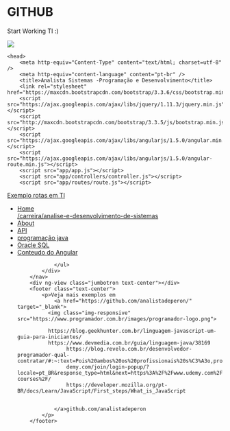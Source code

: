 # GITHUB
<hello name="{{ name }}"></hello>
<p>
  Start Working TI :)
</p>
 <img class="img-responsive" src="https://lh3.googleusercontent.com/proxy/KKWAYG8JxSpycSCJik7L0ktHjKLr4evPtfjIPtC7gxFL511z3Y28cPmjc4k4hFamn4lfbloZD8ufffKr6bLpwA9D2CvyeikWOS9R-Q"> 

<html ng-app="app">
  
    <head>
        <meta http-equiv="Content-Type" content="text/html; charset=utf-8" />
        <meta http-equiv="content-language" content="pt-br" />
        <title>Analista Sistemas -Programação e Desenvolvimento</title>
        <link rel="stylesheet" href="https://maxcdn.bootstrapcdn.com/bootstrap/3.3.6/css/bootstrap.min.css">
        <script src="https://ajax.googleapis.com/ajax/libs/jquery/1.11.3/jquery.min.js"></script>
        <script src="http://maxcdn.bootstrapcdn.com/bootstrap/3.3.5/js/bootstrap.min.js"></script>
        <script src="https://ajax.googleapis.com/ajax/libs/angularjs/1.5.0/angular.min.js"></script>
        <script src="https://ajax.googleapis.com/ajax/libs/angularjs/1.5.0/angular-route.min.js"></script>
        <script src="app/app.js"></script>
        <script src="app/controllers/controller.js"></script>
        <script src="app/routes/route.js"></script>
   </head>
    <body>
        <nav class="navbar navbar-default">
            <div class="container">
                <div class="navbar-header">
                    <a class="navbar-brand" href="/">Exemplo rotas em TI</a>
                </div>
                <ul class="nav navbar-nav navbar-right">
                    <li><a href="#/home"><span class="glyphicon glyphicon-home"></span> Home</a></li><a href="https://www.guiadacarreira.com.br/carreira/analise-e-desenvolvimento-de-sistemas/">/carreira/analise-e-desenvolvimento-de-sistemas</a>
                    <li><a href="#/about"><span class=""></span> About</a></li>
                    <li><a href="#/api"><span class=""></span> API </a></li>
                    <li><a href="#/programação java"><span class="glyphicon glyphicon-comment"></span> programação java</a></li>
                    <li><a href="#/oracle sql"><span class="glyphicon glyphicon-comment"></span> Oracle SQL</a></li>
                     <li><a href="#/conteudo angular"><span class="glyphicon glyphicon-comment"></span> Conteudo do Angular</a></li>
                     
                </ul>
            </div>
        </nav> 
        <div ng-view class="jumbotron text-center"></div>
        <footer class="text-center">
            <p>Veja mais exemplos em 
                <a href="https://github.com/analistadeperon/" target="_blank">
              <img class="img-responsive" src="https://www.programador.com.br/images/programador-logo.png"> 

              https://blog.geekhunter.com.br/linguagem-javascript-um-guia-para-iniciantes/
              https://www.devmedia.com.br/guia/linguagem-java/38169
                    https://blog.revelo.com.br/desenvolvedor-programador-qual-contratar/#:~:text=Pois%20ambos%20os%20profissionais%20s%C3%A3o,programadores%20em%20uma%20parte%20espec%C3%ADfica.&text=Enquanto%20os%20programadores%20s%C3%A3o%20t%C3%A9cnicos,ou%20mais%20linguagens%20de%20programa%C3%A7%C3%A3o.
                    demy.com/join/login-popup/?locale=pt_BR&response_type=html&next=https%3A%2F%2Fwww.udemy.com%2Fpt%2Fpopular-courses%2F/
                    https://developer.mozilla.org/pt-BR/docs/Learn/JavaScript/First_steps/What_is_JavaScript


                </a>github.com/analistadeperon
            </p>
        </footer>
   </body>
</html>
